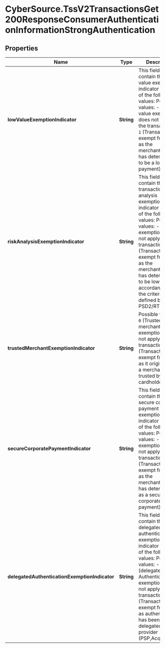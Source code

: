 # CyberSource.TssV2TransactionsGet200ResponseConsumerAuthenticationInformationStrongAuthentication

## Properties
Name | Type | Description | Notes
------------ | ------------- | ------------- | -------------
**lowValueExemptionIndicator** | **String** | This field will contain the low value exemption indicator with one of the following values: Possible values: - `0`  ( low value exemption does not apply to the transaction) - `1` (Transaction exempt from SCA as the merchant/acquirer has determined it to be a low value payment)  | [optional] 
**riskAnalysisExemptionIndicator** | **String** | This field will contain the transaction risk analysis exemption indicator with one of the following values: Possible values: - `0`  (TRA exemption does not apply to the transaction) - `1` (Transaction exempt from SCA as the merchant/acquirer has determined it to be low risk in accordance with the criteria defined by PSD2/RTS)  | [optional] 
**trustedMerchantExemptionIndicator** | **String** | Possible values: - `0`  (Trusted merchant exemption does not apply to the transaction) - `1` (Transaction exempt from SCA as it originated at a merchant trusted by the cardholder)  | [optional] 
**secureCorporatePaymentIndicator** | **String** | This field will contain the secure corporate payment exemption indicator with one of the following values: Possible values: - `0`  (SCA exemption does not apply to the transaction) - `1` (Transaction exempt from SCA as the merchant/acquirer has determined it as a secure corporate payment)  | [optional] 
**delegatedAuthenticationExemptionIndicator** | **String** | This field will contain the delegated authentication exemption indicator with one of the following values: Possible values: - `0`  (delegated Authentication exemption does not apply to the transaction) - `1` (Transaction exempt from SCA as authentication has been delegated to other provider (PSP,Acquirer))  | [optional] 


